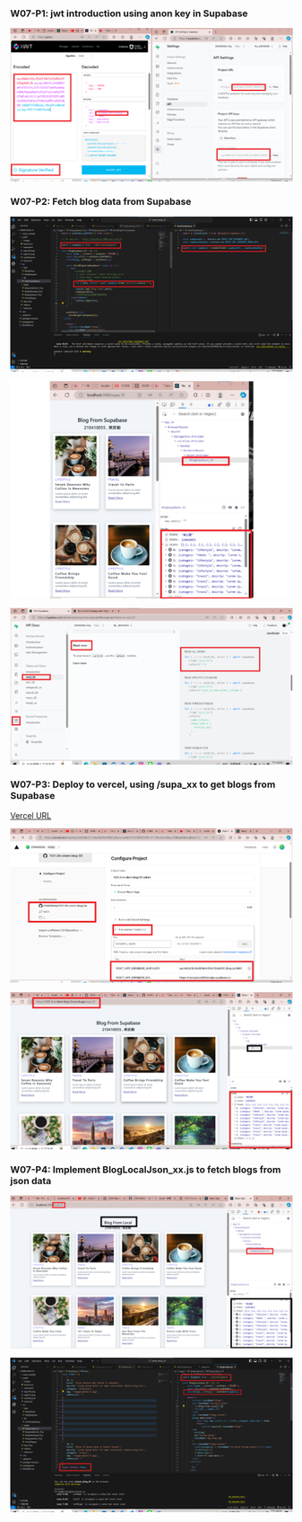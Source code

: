 ### W07-P1: jwt introduction using anon key in Supabase

![](w07-p1.png)

 ### W07-P2: Fetch blog data from Supabase

![](w07-p2-1.png)
 
![](w07-p2-2.png)
 
![](w07-p2-3.png)

### W07-P3: Deploy to vercel, using /supa_xx to get blogs from Supabase

[Vercel URL](https://1121-2-n-client-blog-55.vercel.app/supa_55) 

![](w07-p3-1.png)
 
![](w07-p3-2.png)

### W07-P4: Implement BlogLocalJson_xx.js to fetch blogs from json data
 
![](w07-p4-1.png)

![](w07-p4-2.png)
